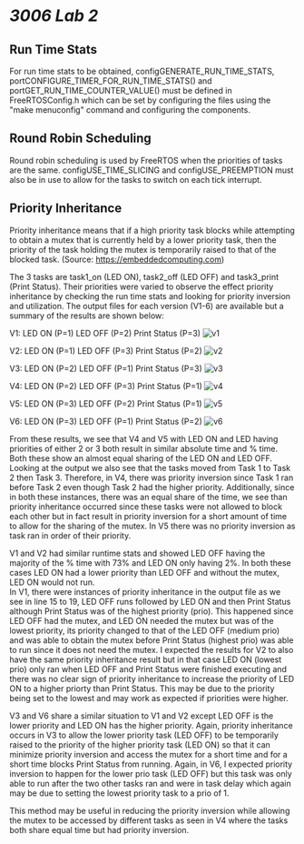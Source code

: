 # _3006 Lab 2_

## Run Time Stats

For run time stats to be obtained, configGENERATE_RUN_TIME_STATS, portCONFIGURE_TIMER_FOR_RUN_TIME_STATS() and portGET_RUN_TIME_COUNTER_VALUE() must be defined in FreeRTOSConfig.h which can be set by configuring the files using the "make menuconfig" command and configuring the components.

## Round Robin Scheduling

Round robin scheduling is used by FreeRTOS when the priorities of tasks are the same. configUSE_TIME_SLICING and configUSE_PREEMPTION must also be in use to allow for the tasks to switch on each tick interrupt.

## Priority Inheritance 

Priority inheritance means that if a high priority task blocks while attempting to obtain a mutex that is currently held by a lower priority task, then the priority of the task holding the mutex is temporarily raised to that of the blocked task. (Source: https://embeddedcomputing.com)

The 3 tasks are task1_on (LED ON), task2_off (LED OFF) and task3_print (Print Status). Their priorities were varied to observe the effect priority inheritance by checking the run time stats and looking for priority inversion and utilization. The output files for each version (V1-6) are available but a summary of the results are shown below:

V1: LED ON (P=1) LED OFF (P=2) Print Status (P=3)
![v1](https://user-images.githubusercontent.com/113147843/201496965-bafe8580-bf8f-4350-a18c-7d5d75e2f7c4.JPG)

V2: LED ON (P=1) LED OFF (P=3) Print Status (P=2)
![v2](https://user-images.githubusercontent.com/113147843/201497045-99a998f5-6c90-490b-b185-3b71f14e37a6.JPG)

V3: LED ON (P=2) LED OFF (P=1) Print Status (P=3)
![v3](https://user-images.githubusercontent.com/113147843/201497049-5bb53fa1-577f-4412-b88b-9bffd710ed58.JPG)

V4: LED ON (P=2) LED OFF (P=3) Print Status (P=1)
![v4](https://user-images.githubusercontent.com/113147843/201497054-99ff3057-969e-48b5-8c17-96c715c61c17.JPG)

V5: LED ON (P=3) LED OFF (P=2) Print Status (P=1)
![v5](https://user-images.githubusercontent.com/113147843/201497062-7b002d8b-4182-42ee-b1c5-dc1a5c937f14.JPG)

V6: LED ON (P=3) LED OFF (P=1) Print Status (P=2)
![v6](https://user-images.githubusercontent.com/113147843/201497064-6abd31d3-32e7-4530-a045-15229da404ed.JPG)

From these results, we see that V4 and V5 with LED ON and LED having priorities of either 2 or 3 both result in similar absolute time and % time. Both these show an almost equal sharing of the LED ON and LED OFF. Looking at the output we also see that the tasks moved from Task 1 to Task 2 then Task 3. Therefore, in V4, there was priority inversion since Task 1 ran before Task 2 even though Task 2 had the higher priority. Additionally, since in both these instances, there was an equal share of the time, we see than priority inheritance occurred since these tasks were not allowed to block each other but in fact result in priority inversion for a short amount of time to allow for the sharing of the mutex. In V5 there was no priority inversion as task ran in order of their priority.

V1 and V2 had similar runtime stats and showed LED OFF having the majority of the % time with 73% and LED ON only having 2%. In both these cases LED ON had a lower priority than LED OFF and without the mutex, LED ON would not run.  
In V1, there were instances of priority inheritance in the output file as we see in line 15 to 19, LED OFF runs followed by LED ON and then Print Status although Print Status was of the highest priority (prio). This happened since LED OFF had the mutex, and LED ON needed the mutex but was of the lowest priority, its priority changed to that of the LED OFF (medium prio) and was able to obtain the mutex before Print Status (highest prio) was able to run since it does not need the mutex. I expected the results for V2 to also have the same priority inheritance result but in that case LED ON (lowest prio) only ran when LED OFF and Print Status were finished executing and there was no clear sign of priority inheritance to increase the priority of LED ON to a higher priorty than Print Status. This may be due to the priority being set to the lowest and may work as expected if priorities were higher.

V3 and V6 share a similar situation to V1 and V2 except LED OFF is the lower priority and LED ON has the higher priority. Again, priority inheritance occurs in V3 to allow the lower priority task (LED OFF) to be temporarily raised to the priority of the higher priority task (LED ON) so that it can minimize priority inversion and access the mutex for a short time and for a short time blocks Print Status from running. Again, in V6, I expected priority inversion to happen for the lower prio task (LED OFF) but this task was only able to run after the two other tasks ran and were in task delay which again may be due to setting the lowest priority task to a prio of 1.

This method may be useful in reducing the priority inversion while allowing the mutex to be accessed by different tasks as seen in V4 where the tasks both share equal time but had priority inversion.
